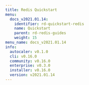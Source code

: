```yaml
---
title: Redis Quickstart
menu:
  docs_v2021.01.14:
    identifier: rd-quickstart-redis
    name: Quickstart
    parent: rd-redis-guides
    weight: 15
menu_name: docs_v2021.01.14
info:
  autocaler: v0.1.0
  cli: v0.16.0
  community: v0.16.0
  enterprise: v0.3.0
  installer: v0.16.0
  version: v2021.01.14
---
```


